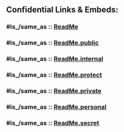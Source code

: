 






## Confidential Links & Embeds: 

### #is_/same_as :: [ReadMe](/_Standards/Earth/Continent/Asia/ReadMe.md) 

### #is_/same_as :: [ReadMe.public](/_public/Earth/Continent/Asia/ReadMe.public.md) 

### #is_/same_as :: [ReadMe.internal](/_internal/Earth/Continent/Asia/ReadMe.internal.md) 

### #is_/same_as :: [ReadMe.protect](/_protect/Earth/Continent/Asia/ReadMe.protect.md) 

### #is_/same_as :: [ReadMe.private](/_private/Earth/Continent/Asia/ReadMe.private.md) 

### #is_/same_as :: [ReadMe.personal](/_personal/Earth/Continent/Asia/ReadMe.personal.md) 

### #is_/same_as :: [ReadMe.secret](/_secret/Earth/Continent/Asia/ReadMe.secret.md)

